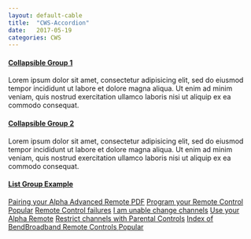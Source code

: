 ```yaml
---
layout: default-cable
title:  "CWS-Accordion"
date:   2017-05-19
categories: CWS
---
```


<div class="container tds-accordion">
    <div class="panel-group" id="accordion">
        <div class="panel panel-default">
            <div class="panel-heading">
                <h4 class="panel-title"><a data-parent="#accordion" data-toggle="collapse" href="#collapse1">Collapsible Group 1</a></h4>
            </div>
            <div class="panel-collapse collapse in" id="collapse1">
                <div class="panel-body">
                    Lorem ipsum dolor sit amet, consectetur adipisicing elit, sed do eiusmod tempor incididunt ut labore et dolore magna aliqua. Ut enim ad minim veniam, quis nostrud exercitation ullamco laboris nisi ut aliquip ex ea commodo consequat.
                </div>
            </div>
        </div>
        <div class="panel panel-default">
            <div class="panel-heading">
                <h4 class="panel-title"><a data-parent="#accordion" data-toggle="collapse" href="#collapse2">Collapsible Group 2</a></h4>
            </div>
            <div class="panel-collapse collapse" id="collapse2">
                <div class="panel-body">
                    Lorem ipsum dolor sit amet, consectetur adipisicing elit, sed do eiusmod tempor incididunt ut labore et dolore magna aliqua. Ut enim ad minim veniam, quis nostrud exercitation ullamco laboris nisi ut aliquip ex ea commodo consequat.
                </div>
            </div>
        </div>
        <div class="panel panel-default">
            <div class="panel-heading">
                <h4 class="panel-title"><a data-parent="#accordion" data-toggle="collapse" href="#collapse3">List Group Example</a></h4>
            </div>
            <div class="panel-collapse collapse" id="collapse3">
                <div class="panel-body">
                    <div class="list-group">
                        <a class="list-group-item" href="/residential/support/detail.asp?kb=100232">Pairing your Alpha Advanced Remote <span class="label label-info pull-right"><span class="glyphicon glyphicon glyphicon-file"></span> PDF</span></a> <a
                            class="list-group-item" href="/residential/support/detail.asp?kb=100043">Program your Remote Control <span class="label label-warning pull-right"><span class="glyphicon glyphicon glyphicon-star"></span> Popular</span></a>
                        <a class="list-group-item" href="/residential/support/detail.asp?kb=100063">Remote Control failures</a>
                        <a class="list-group-item" href="/residential/support/detail.asp?kb=100172">I am unable change channels</a>
                        <a class="list-group-item" href="/residential/support/detail.asp?kb=100147">Use your Alpha Remote</a>
                        <a class="list-group-item" href="/residential/support/detail.asp?kb=100061">Restrict channels with Parental Controls</a>
                        <a class="list-group-item" href="/residential/support/detail.asp?kb=100066">Index of BendBroadband Remote Controls <span class="label label-warning pull-right"><span class="glyphicon glyphicon glyphicon-star"></span> Popular</span></a>
                    </div>
                </div>
            </div>
        </div>
    </div>
</div>
